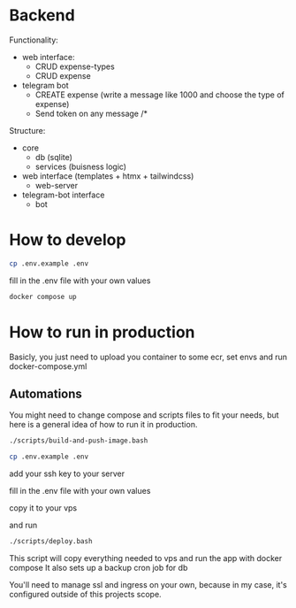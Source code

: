 # Backend

Functionality:

-   web interface:
    -   CRUD expense-types
    -   CRUD expense
-   telegram bot
    -   CREATE expense (write a message like 1000 and choose the type of expense)
    -   Send token on any message /*

Structure:

-   core
    -   db (sqlite)
    -   services (buisness logic)
-   web interface (templates + htmx + tailwindcss)
    - web-server
-   telegram-bot interface
    - bot

# How to develop

```bash
cp .env.example .env
```

fill in the .env file with your own values

```bash
docker compose up
```

# How to run in production

Basicly, you just need to upload you container to some ecr, set envs and run docker-compose.yml

## Automations

You might need to change compose and scripts files to fit your needs, but here is a general idea of how to run it in production.

```bash
./scripts/build-and-push-image.bash
```

```bash
cp .env.example .env
```

add your ssh key to your server

fill in the .env file with your own values

copy it to your vps

and run

```bash
./scripts/deploy.bash
```

This script will copy everything needed to vps and run the app with docker compose
It also sets up a backup cron job for db

You'll need to manage ssl and ingress on your own, because in my case, it's configured outside of this projects scope.
